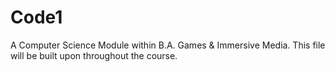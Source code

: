 # Code1
A Computer Science Module within B.A. Games & Immersive Media.
This file will be built upon throughout the course.

